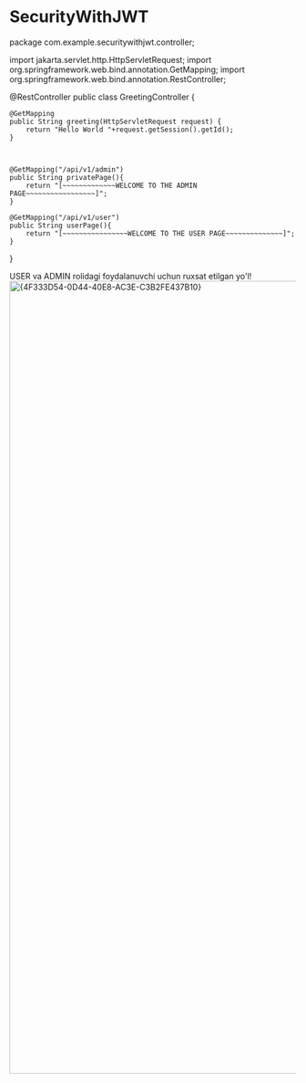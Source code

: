 ﻿# SecurityWithJWT
 package com.example.securitywithjwt.controller;

import jakarta.servlet.http.HttpServletRequest;
import org.springframework.web.bind.annotation.GetMapping;
import org.springframework.web.bind.annotation.RestController;

@RestController
public class GreetingController {

    @GetMapping
    public String greeting(HttpServletRequest request) {
        return "Hello World "+request.getSession().getId();
    }



    @GetMapping("/api/v1/admin")
    public String privatePage(){
        return "[~~~~~~~~~~~~~WELCOME TO THE ADMIN PAGE~~~~~~~~~~~~~~~~~]";
    }

    @GetMapping("/api/v1/user")
    public String userPage(){
        return "[~~~~~~~~~~~~~~~~WELCOME TO THE USER PAGE~~~~~~~~~~~~~~]";
    }
}



USER va ADMIN  rolidagi foydalanuvchi uchun ruxsat etilgan yo'l! 
<img width="2560" height="1389" alt="{4F333D54-0D44-40E8-AC3E-C3B2FE437B10}" src="https://github.com/user-attachments/assets/e05dd3ee-49a0-4736-9ab5-e279b6578bd0" />


